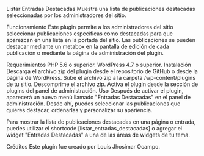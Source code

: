 Listar Entradas Destacadas
Muestra una lista de publicaciones destacadas seleccionadas por los administradores del sitio.

Funcionamiento
Este plugin permite a los administradores del sitio seleccionar publicaciones específicas como destacadas para que aparezcan en una lista en la portada del sitio. Las publicaciones se pueden destacar mediante un metabox en la pantalla de edición de cada publicación o mediante la página de administración del plugin.

Requerimientos
PHP 5.6 o superior.
WordPress 4.7 o superior.
Instalación
Descarga el archivo zip del plugin desde el repositorio de GitHub o desde la página de WordPress.
Sube el archivo zip a la carpeta /wp-content/plugins de tu sitio.
Descomprime el archivo zip.
Activa el plugin desde la sección de plugins del panel de administración.
Uso
Después de activar el plugin, aparecerá un nuevo menú llamado "Entradas Destacadas" en el panel de administración. Desde ahí, puedes seleccionar las publicaciones que quieres destacar, ordenarlas y personalizar su apariencia.

Para mostrar la lista de publicaciones destacadas en una página o entrada, puedes utilizar el shortcode [listar_entradas_destacadas] o agregar el widget "Entradas Destacadas" a una de las áreas de widgets de tu tema.

Créditos
Este plugin fue creado por Louis Jhosimar Ocampo.